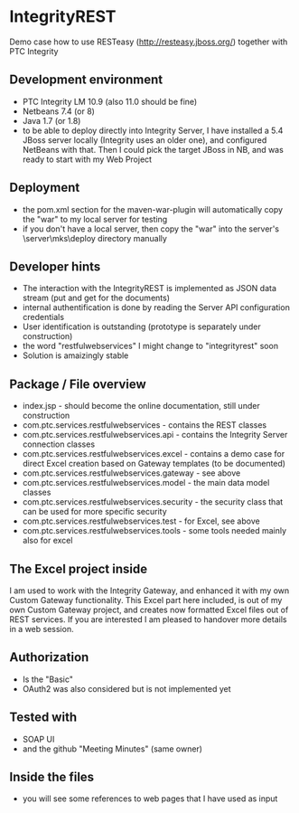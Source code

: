 # IntegrityREST
Demo case how to use RESTeasy (http://resteasy.jboss.org/) together with PTC Integrity

##  Development environment
- PTC Integrity LM 10.9 (also 11.0 should be fine)
- Netbeans 7.4 (or 8)
- Java 1.7 (or 1.8)
- to be able to deploy directly into Integrity Server, I have installed a 5.4 JBoss server locally (Integrity uses an older one), and configured NetBeans with that. Then I could pick the target JBoss in NB, and was ready to start with my Web Project

## Deployment
- the pom.xml section for the maven-war-plugin will automatically copy the "war" to my local server for testing
- if you don't have a local server, then copy the "war" into the server's \server\mks\deploy directory manually

## Developer hints
- The interaction with the IntegrityREST is implemented as JSON data stream (put and get for the documents)
- internal authentification is done by reading the Server API configuration credentials
- User identification is outstanding (prototype is separately under construction)
- the word "restfulwebservices" I might change to "integrityrest" soon
- Solution is amaizingly stable 

## Package / File overview
- index.jsp - should become the online documentation, still under construction
- com.ptc.services.restfulwebservices - contains the REST classes
- com.ptc.services.restfulwebservices.api - contains the Integrity Server connection classes
- com.ptc.services.restfulwebservices.excel - contains a demo case for direct Excel creation based on Gateway templates
  (to be documented)
- com.ptc.services.restfulwebservices.gateway - see above
- com.ptc.services.restfulwebservices.model - the main data model classes
- com.ptc.services.restfulwebservices.security - the security class that can be used for more specific security
- com.ptc.services.restfulwebservices.test - for Excel, see above
- com.ptc.services.restfulwebservices.tools - some tools needed mainly also for excel

## The Excel project inside
I am used to work with the Integrity Gateway, and enhanced it with my own Custom Gateway functionality. This Excel part here included, is out of my own Custom Gateway project, and creates now formatted Excel files out of REST services. If you are interested I am pleased to handover more details in a web session. 

## Authorization
- Is the "Basic"
- OAuth2 was also considered but is not implemented yet

## Tested with
- SOAP UI
- and the github "Meeting Minutes" (same owner)

## Inside the files
- you will see some references to web pages that I have used as input
